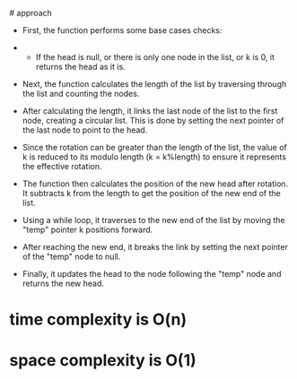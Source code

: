 ​# approach
* First, the function performs some base cases checks:
*  * If the head is null, or there is only one node in the list, or k is 0, it returns the head as it is.

* Next, the function calculates the length of the list by traversing through the list and counting the nodes.
* After calculating the length, it links the last node of the list to the first node, creating a circular list. This is done by setting the next pointer of the last node to point to the head.
* Since the rotation can be greater than the length of the list, the value of k is reduced to its modulo length (k = k%length) to ensure it represents the effective rotation.
* The function then calculates the position of the new head after rotation. It subtracts k from the length to get the position of the new end of the list.
* Using a while loop, it traverses to the new end of the list by moving the "temp" pointer k positions forward.
* After reaching the new end, it breaks the link by setting the next pointer of the "temp" node to null.
* Finally, it updates the head to the node following the "temp" node and returns the new head.

# time complexity is O(n)
# space complexity is O(1)
